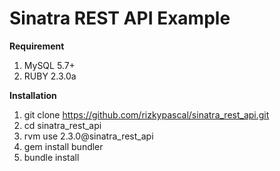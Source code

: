 # Sinatra REST API Example

**Requirement**
1. MySQL 5.7+
2. RUBY 2.3.0a

**Installation**

1. git clone https://github.com/rizkypascal/sinatra_rest_api.git
2. cd sinatra_rest_api
2. rvm use 2.3.0@sinatra_rest_api
3. gem install bundler
4. bundle install 
